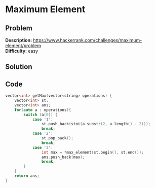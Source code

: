# Maximum Element

## Problem

**Description:** https://www.hackerrank.com/challenges/maximum-element/problem <br>
**Difficulty:** easy

## Solution
## Code

``` cpp
vector<int> getMax(vector<string> operations) {
    vector<int> st;
    vector<int> ans;
    for(auto a : operations){
        switch (a[0]) {
            case '1':
                st.push_back(stoi(a.substr(2, a.length() - 2)));
                break;
            case '2':
                st.pop_back();
                break;
            case '3':
                int max = *max_element(st.begin(), st.end());
                ans.push_back(max);
                break;
        }
    }
    return ans;
}
```
